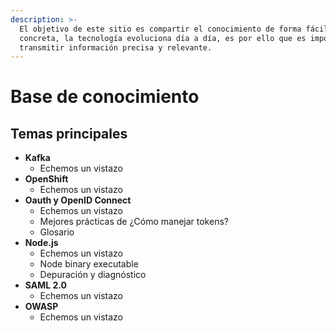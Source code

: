 ```yaml
---
description: >-
  El objetivo de este sitio es compartir el conocimiento de forma fácil y
  concreta, la tecnología evoluciona día a día, es por ello que es importante
  transmitir información precisa y relevante.
---
```


# Base de conocimiento

## Temas principales

* **Kafka**
  * Echemos un vistazo
* **OpenShift**
  * Echemos un vistazo
* **Oauth y OpenID Connect**
  * Echemos un vistazo
  * Mejores prácticas de ¿Cómo manejar tokens?
  * Glosario
* **Node.js**
  * Echemos un vistazo
  * Node binary executable
  * Depuración y diagnóstico
* **SAML 2.0**
  * Echemos un vistazo
* **OWASP**
  * Echemos un vistazo

